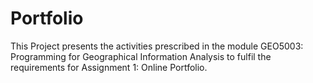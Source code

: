 # Portfolio
This Project presents the activities prescribed in the module  GEO5003: Programming for Geographical Information Analysis to fulfil  the requirements for Assignment 1: Online Portfolio.
